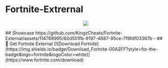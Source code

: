 # Fortnite-Extrernal
<p align="center">
    <img src="https://i.imgur.com/mtKemJ4.png"> 
</p>   
## Showcase
https://github.com/KingzCheats/Fortnite-External/assets/114768995/82d501fb-9197-4887-95ce-7f9fdf03367b 
- ## 🚀 Get Fortnite External
[![Download Fortnite](https://img.shields.io/badge/Download_Fortnite-00A2FF?style=for-the-badge&logo=fortnite&logoColor=white)](https://www.fortnite.com/download)
